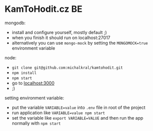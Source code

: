 KamToHodit.cz BE
================

mongodb:
 * install and configure yourself, mostly default ;)
 * when you finish it should run on localhost:27017
 * alternatively you can use `mongo-mock` by setting the `MONGOMOCK=true` environment variable

node:
 * `git clone git@github.com:michalkral/kamtohodit.git`
 * `npm install`
 * `npm start`
 * go to [localhost:3000](http://localhost:3000)
 * ;) 


setting environment variable:
 * put the variable `VARIABLE=value` into `.env` file in root of the project
 * run application like `VARIABLE=value npm start`
 * set the variable like `export VARIABLE=VALUE` and then run the app normally with `npm start`

